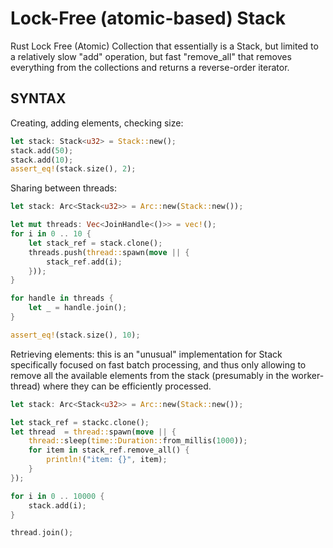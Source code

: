 # Lock-Free (atomic-based) Stack
Rust Lock Free (Atomic) Collection that essentially is a Stack, but limited to a relatively slow "add" operation, but fast "remove_all" that removes everything from the collections and returns a reverse-order iterator.

## SYNTAX

Creating, adding elements, checking size:
```rust
let stack: Stack<u32> = Stack::new();
stack.add(50);
stack.add(10);
assert_eq!(stack.size(), 2);
```

Sharing between threads:
```rust
let stack: Arc<Stack<u32>> = Arc::new(Stack::new());

let mut threads: Vec<JoinHandle<()>> = vec!();
for i in 0 .. 10 {
    let stack_ref = stack.clone();
    threads.push(thread::spawn(move || {
        stack_ref.add(i);
    }));
}

for handle in threads {
    let _ = handle.join();
}

assert_eq!(stack.size(), 10);
```

Retrieving elements: this is an "unusual" implementation for Stack specifically focused on
fast batch processing, and thus only allowing to remove all the available elements from the stack (presumably in the worker-thread)
where they can be efficiently processed.
```rust
let stack: Arc<Stack<u32>> = Arc::new(Stack::new());

let stack_ref = stackc.clone();
let thread  = thread::spawn(move || {
    thread::sleep(time::Duration::from_millis(1000));
    for item in stack_ref.remove_all() {
        println!("item: {}", item);
    }
});

for i in 0 .. 10000 {
    stack.add(i);
}

thread.join();
```
